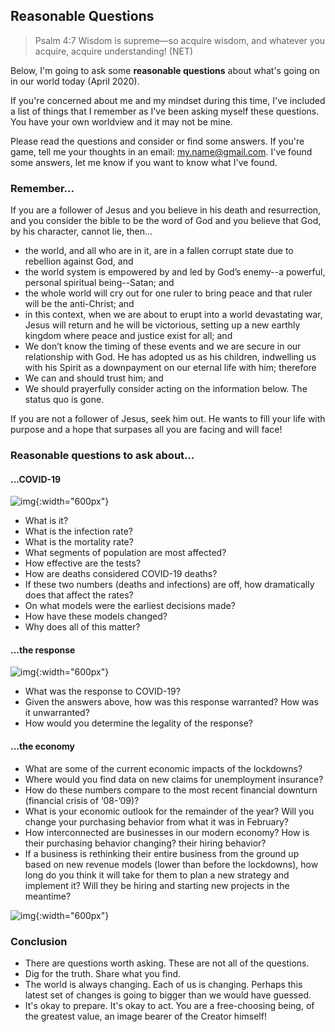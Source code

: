 ## Reasonable Questions

> Psalm 4:7 Wisdom is supreme—so acquire wisdom, and whatever you acquire, acquire understanding! (NET)

Below, I'm going to ask some **reasonable questions** about what's going on in our world today (April 2020).  

If you're concerned about me and my mindset during this time, I've included a list of things that I remember as I've been asking myself these questions.  You have your own worldview and it may not be mine.  

Please read the questions and consider or find some answers.  If you're game, tell me your thoughts in an email: my.name@gmail.com.  I've found some answers, let me know if you want to know what I've found.

### Remember...

If you are a follower of Jesus and you believe in his death and resurrection, and you consider the bible to be the word of God and you believe that God, by his character, cannot lie, then…

- the world, and all who are in it, are in a fallen corrupt state due to rebellion against God, and
- the world system is empowered by and led by God’s enemy--a powerful, personal spiritual being--Satan; and
- the whole world will cry out for one ruler to bring peace and that ruler will be the anti-Christ; and
- in this context, when we are about to erupt into a world devastating war, Jesus will return and he will be victorious, setting up a new earthly kingdom where peace and justice exist for all; and
- We don’t know the timing of these events and we are secure in our relationship with God.  He has adopted us as his children, indwelling us with his Spirit as a downpayment on our eternal life with him; therefore
- We can and should trust him; and
- We should prayerfully consider acting on the information below.  The status quo is gone.

If you are not a follower of Jesus, seek him out.  He wants to fill your life with purpose and a hope that surpases all you are facing and will face!

### Reasonable questions to ask about…

#### ...COVID-19

![img](https://www.genengnews.com/wp-content/uploads/2020/02/Feb24_2020_CDC_Coronavirus-scaled-e1582556880177.jpg){:width="600px"}

- What is it?
- What is the infection rate?
- What is the mortality rate?
- What segments of population are most affected?
- How effective are the tests?
- How are deaths considered COVID-19 deaths?
- If these two numbers (deaths and infections) are off, how dramatically does that affect the rates?
- On what models were the earliest decisions made?
- How have these models changed?
- Why does all of this matter?

#### ...the response

![img](https://images.unsplash.com/photo-1587316745621-3757c7076f7b?ixlib=rb-1.2.1&ixid=eyJhcHBfaWQiOjEyMDd9&w=1000&q=80){:width="600px"}

- What was the response to COVID-19?
- Given the answers above, how was this response warranted?  How was it unwarranted?
- How would you determine the legality of the response?

#### ...the economy

- What are some of the current economic impacts of the lockdowns?
- Where would you find data on new claims for unemployment insurance?
- How do these numbers compare to the most recent financial downturn (financial crisis of ‘08-’09)?
- What is your economic outlook for the remainder of the year?  Will you change your purchasing behavior from what it was in February?
- How interconnected are businesses in our modern economy?  How is their purchasing behavior changing? their hiring behavior?
- If a business is rethinking their entire business from the ground up based on new revenue models (lower than before the lockdowns), how long do you think it will take for them to plan a new strategy and implement it?  Will they be hiring and starting new projects in the meantime?

![img](https://mk0prospectived5pi4l.kinstacdn.com/wp-content/uploads/2015/01/Thinking-Statue-2.png){:width="600px"}

### Conclusion

- There are questions worth asking.  These are not all of the questions.
- Dig for the truth.  Share what you find.
- The world is always changing.  Each of us is changing.  Perhaps this latest set of changes is going to bigger than we would have guessed.
- It's okay to prepare.  It's okay to act.  You are a free-choosing being, of the greatest value, an image bearer of the Creator himself!

